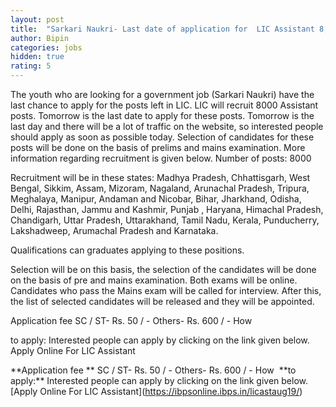 ```yaml
---
layout: post
title:  "Sarkari Naukri- Last date of application for  LIC Assistant 8,000 posts is tomorrow, apply"
author: Bipin
categories: jobs
hidden: true
rating: 5
---
```

The youth who are looking for a government job (Sarkari Naukri) have the last chance to apply for the posts left in LIC. LIC will recruit 8000 Assistant posts. Tomorrow is the last date to apply for these posts. Tomorrow is the last day and there will be a lot of traffic on the website, so interested people should apply as soon as possible today. Selection of candidates for these posts will be done on the basis of prelims and mains examination. More information regarding recruitment is given below. 
Number of posts:
8000 

Recruitment will be in these states:
Madhya Pradesh, Chhattisgarh, West Bengal, Sikkim, Assam, Mizoram, Nagaland, Arunachal Pradesh, Tripura, Meghalaya, Manipur, Andaman and Nicobar, Bihar, Jharkhand, Odisha, Delhi, Rajasthan, Jammu and Kashmir, Punjab , Haryana, Himachal Pradesh, Chandigarh, Uttar Pradesh, Uttarakhand, Tamil Nadu, Kerala, Punducherry, Lakshadweep, Arumachal Pradesh and Karnataka.

Qualifications 
can graduates applying to these positions. 

Selection will be on this basis, the selection of the
candidates will be done on the basis of pre and mains examination. Both exams will be online. Candidates who pass the Mains exam will be called for interview. After this, the list of selected candidates will be released and they will be appointed. 

Application fee 
SC / ST- Rs. 50 / -
Others- Rs.  600 / - How 

to apply:
Interested people can apply by clicking on the link given below.
Apply Online For LIC Assistant

\*\*Application fee \*\* SC / ST- Rs. 50 / - Others- Rs. 600 / - How  \*\*to apply:\*\* Interested people can apply by clicking on the link given below. \[Apply Online For LIC Assistant\](https://ibpsonline.ibps.in/licastaug19/)